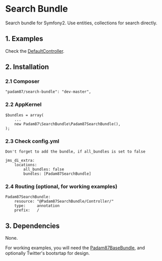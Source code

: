 # Search Bundle #

Search bundle for Symfony2. Use entities, collections for search directly.

## 1. Examples ##

Check the [DefaultController](https://github.com/Padam87/SearchBundle/blob/master/Controller/DefaultController.php).

## 2. Installation ##

### 2.1 Composer ###

    "padam87/search-bundle": "dev-master",

### 2.2 AppKernel ###

    $bundles = array(
		...
        new Padam87\SearchBundle\Padam87SearchBundle(),
    );

### 2.3 Check config.yml ###

	Don't forget to add the bundle, if all_bundles is set to false

	jms_di_extra:
	    locations:
	        all_bundles: false
	        bundles: [Padam87SearchBundle]

### 2.4 Routing (optional, for working examples) ###

	Padam87SearchBundle:
	    resource: "@Padam87SearchBundle/Controller/"
	    type:     annotation
	    prefix:   /

## 3. Dependencies

None.

For working examples, you will need the [Padam87BaseBundle](https://github.com/Padam87/BaseBundle), and optionally Twitter's bootsrtap for design.